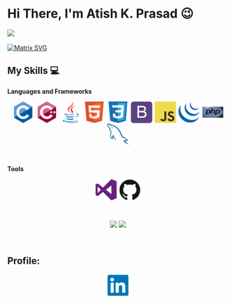 # Hi There, I'm Atish K. Prasad :wink:
<p align="left">
    <img src="https://komarev.com/ghpvc/?username=atish-90&color=brightgreen&label=PROFILE+VIEWS">
</p>

[![Matrix SVG](https://raw.githubusercontent.com/rodrigograca31/rodrigograca31/master/matrix.svg)](https://www.youtube.com/channel/UCcSu42m7xhCumIKkKupnpRA) 
<p>

## My Skills :computer:

**Languages and Frameworks** <br>

<p align="center">
    <img src="https://raw.githubusercontent.com/atish-90/atish-90/master/icons/c/c-original.svg" alt="C"      width="50" height="50" align="center">
    <img src="https://raw.githubusercontent.com/atish-90/atish-90/master/icons/cplusplus/cplusplus-original.svg" alt="C++" width="50" height="50" align="center"/>
    <img src="https://raw.githubusercontent.com/atish-90/atish-90/master/icons/java/java-original.svg" alt="Java" width="50" height="50" align="center"/>
    <img src="https://raw.githubusercontent.com/atish-90/atish-90/master/icons/html5/html5-original.svg" alt="HTML5" width="50" height="50" align="center"/>
    <img src="https://raw.githubusercontent.com/atish-90/atish-90/master/icons/css3/css3-original.svg" alt="CSS3" width="50" height="50" align="center"/>
    <img src="https://raw.githubusercontent.com/atish-90/atish-90/master/icons/bootstrap/bootstrap-plain.svg" alt="Bootstrap" width="50" height="50" align="center"/>
    <img src="https://raw.githubusercontent.com/atish-90/atish-90/master/icons/javascript/javascript-original.svg" alt="Javascript" width="50" height="50" align="center"/>
    <img src="https://raw.githubusercontent.com/atish-90/atish-90/master/icons/jquery/jquery-original.svg" alt="jQuery" width="50" height="50" align="center"/>
    <img src="https://raw.githubusercontent.com/atish-90/atish-90/master/icons/php/php-original.svg" alt="PHP" width="50" height="50" align="center"/>
    <img src="https://raw.githubusercontent.com/atish-90/atish-90/master/icons/mysql/mysql-original.svg" alt="MYSQL" width="50" height="50" align="center"/>
</p><br>

**Tools** <br>

<p align="center">
    <img src="https://raw.githubusercontent.com/atish-90/atish-90/master/icons/visualstudio/visualstudio-plain.svg" alt="Visual Studio Code" width="50" height="50" align="center"/>
    <img src="https://raw.githubusercontent.com/atish-90/atish-90/master/icons/github/github-original.svg" alt="jQuery" width="50" height="50" align="center"/>
</p><br>

<p align="center">
    <img src="https://github-readme-stats.vercel.app/api/top-langs/?username=atish-90&layout=compact&count_private=true"> 
    <img src="https://github-readme-stats.vercel.app/api/?username=atish-90&count_private=true&show_icons=true&theme=dark">
</p><br>

## Profile:
<p align="center">
    <a href="https://www.linkedin.com/in/atish-kumar-prasad-471bb2157/" target="blank">
        <img align="center" src="https://raw.githubusercontent.com/atish-90/atish-90/master/icons/linkedin/linkedin-original.svg" alt="LinkedIn" height="50" width="50" />
    </a>
<!--     <a href="https://www.hackerrank.com/atish_90" target="blank">
        <img align="center" src="https://raw.githubusercontent.com/atish-90/atish-90/master/icons/hackerrank/hackerrank.svg" alt="Hackerrank" height="50" width="50" />
    </a>
    <a href="https://www.codechef.com/users/atish90" target="blank">
        <img align="center" src="https://raw.githubusercontent.com/atish-90/atish-90/master/icons/codechef/codechef.svg" alt="Codechef" height="50" width="50" />
    </a> -->
</p>
